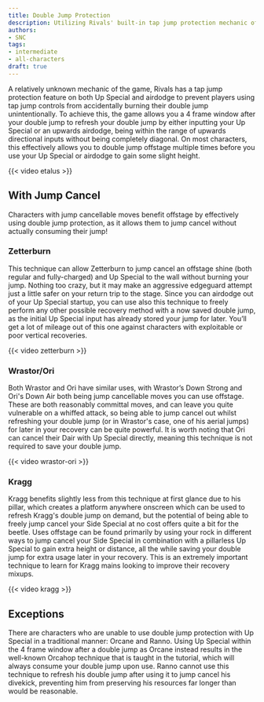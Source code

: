 ```yaml
---
title: Double Jump Protection
description: Utilizing Rivals' built-in tap jump protection mechanic offstage
authors:
- SNC
tags:
- intermediate
- all-characters
draft: true
---
```


A relatively unknown mechanic of the game, Rivals has a tap jump protection feature on both Up Special and airdodge to prevent players using tap jump controls from accidentally burning their double jump unintentionally. To achieve this, the game allows you a 4 frame window after your double jump to refresh your double jump by either inputting your Up Special or an upwards airdodge, being within the range of upwards directional inputs without being completely diagonal. On most characters, this effectively allows you to double jump offstage multiple times before you use your Up Special or airdodge to gain some slight height.

{{< video etalus >}}

## With Jump Cancel

Characters with jump cancellable moves benefit offstage by effectively using double jump protection, as it allows them to jump cancel without actually consuming their jump!

### Zetterburn

This technique can allow Zetterburn to jump cancel an offstage shine (both regular and fully-charged) and Up Special to the wall without burning your jump. Nothing too crazy, but it may make an aggressive edgeguard attempt just a little safer on your return trip to the stage. Since you can airdodge out of your Up Special startup, you can use also this technique to freely perform any other possible recovery method with a now saved double jump, as the initial Up Special input has already stored your jump for later. You’ll get a lot of mileage out of this one against characters with exploitable or poor vertical recoveries.

{{< video zetterburn >}}

### Wrastor/Ori

Both Wrastor and Ori have similar uses, with Wrastor’s Down Strong and Ori's Down Air both being jump cancellable moves you can use offstage. These are both reasonably committal moves, and can leave you quite vulnerable on a whiffed attack, so being able to jump cancel out whilst refreshing your double jump (or in Wrastor's case, one of his aerial jumps) for later in your recovery can be quite powerful. It is worth noting that Ori can cancel their Dair with Up Special directly, meaning this technique is not required to save your double jump.

{{< video wrastor-ori >}}

### Kragg

Kragg benefits slightly less from this technique at first glance due to his pillar, which creates a platform anywhere onscreen which can be used to refresh Kragg's double jump on demand, but the potential of being able to freely jump cancel your Side Special at no cost offers quite a bit for the beetle. Uses offstage can be found primarily by using your rock in different ways to jump cancel your Side Special in combination with a pillarless Up Special to gain extra height or distance, all the while saving your double jump for extra usage later in your recovery. This is an extremely important technique to learn for Kragg mains looking to improve their recovery mixups.

{{< video kragg >}}

## Exceptions

There are characters who are unable to use double jump protection with Up Special in a traditional manner: Orcane and Ranno. Using Up Special within the 4 frame window after a double jump as Orcane instead results in the well-known Orcahop technique that is taught in the tutorial, which will always consume your double jump upon use. Ranno cannot use this technique to refresh his double jump after using it to jump cancel his divekick, preventing him from preserving his resources far longer than would be reasonable. 
